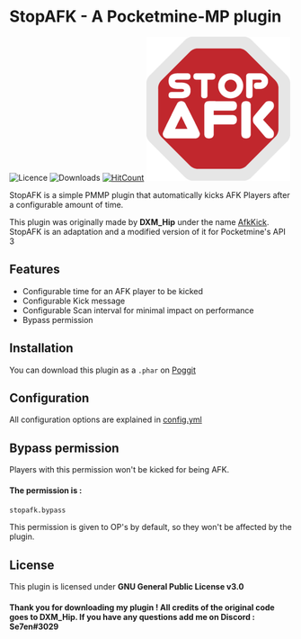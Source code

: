 # StopAFK   -   A Pocketmine-MP plugin
![Licence](https://img.shields.io/github/license/Se7en-dev/StopAFK?color=blue)
![Downloads](https://img.shields.io/github/downloads/Se7en-dev/StopAFK/total)
[![HitCount](http://hits.dwyl.com/Se7en-dev/StopAFK.svg)](http://hits.dwyl.com/Se7en-dev/StopAFK)
<img src="resources/stopafk.png" alt="logo" width="256"/>

StopAFK is a simple PMMP plugin that automatically kicks AFK Players after a configurable amount of time.

This plugin was originally made by **DXM_Hip** under the name [AfkKick](https://forums.pocketmine.net/plugins/afkkick.1617/). StopAFK is an adaptation and a modified version of it for Pocketmine's API 3


## Features
- Configurable time for an AFK player to be kicked
- Configurable Kick message
- Configurable Scan interval for minimal impact on performance
- Bypass permission

## Installation

You can download this plugin as a `.phar` on [Poggit](https://poggit.pmmp.io/ci/Se7en-dev/StopAFK/~)

## Configuration

All configuration options are explained in [config.yml](resources/config.yml)

## Bypass permission

Players with this permission won't be kicked for being AFK.
#### The permission is :
```
stopafk.bypass
```
This permission is given to OP's by default, so they won't be affected by the plugin.

## License

This plugin is licensed under **GNU General Public License v3.0**
#### Thank you for downloading my plugin ! All credits of the original code goes to DXM_Hip. If you have any questions add me on Discord : Se7en#3029
